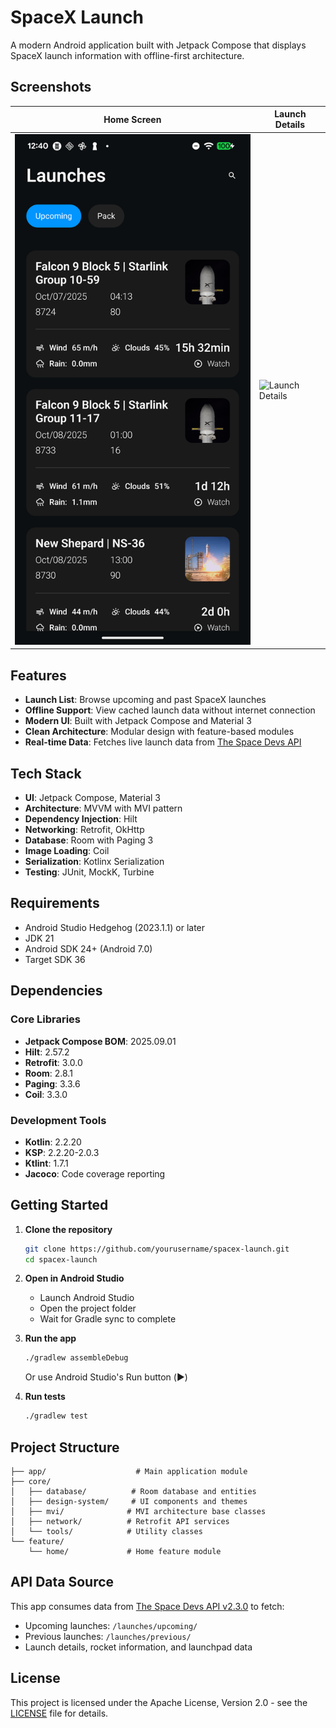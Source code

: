 # SpaceX Launch

A modern Android application built with Jetpack Compose that displays SpaceX launch information with offline-first architecture.

## Screenshots

| Home Screen | Launch Details |
|-------------|----------------|
| ![Home Screen](screenshots/home.png) | ![Launch Details](screenshots/launch_details.png) |

## Features

- **Launch List**: Browse upcoming and past SpaceX launches
- **Offline Support**: View cached launch data without internet connection
- **Modern UI**: Built with Jetpack Compose and Material 3
- **Clean Architecture**: Modular design with feature-based modules
- **Real-time Data**: Fetches live launch data from [The Space Devs API](https://ll.thespacedevs.com/2.3.0/)

## Tech Stack

- **UI**: Jetpack Compose, Material 3
- **Architecture**: MVVM with MVI pattern
- **Dependency Injection**: Hilt
- **Networking**: Retrofit, OkHttp
- **Database**: Room with Paging 3
- **Image Loading**: Coil
- **Serialization**: Kotlinx Serialization
- **Testing**: JUnit, MockK, Turbine

## Requirements

- Android Studio Hedgehog (2023.1.1) or later
- JDK 21
- Android SDK 24+ (Android 7.0)
- Target SDK 36

## Dependencies

### Core Libraries
- **Jetpack Compose BOM**: 2025.09.01
- **Hilt**: 2.57.2
- **Retrofit**: 3.0.0
- **Room**: 2.8.1
- **Paging**: 3.3.6
- **Coil**: 3.3.0

### Development Tools
- **Kotlin**: 2.2.20
- **KSP**: 2.2.20-2.0.3
- **Ktlint**: 1.7.1
- **Jacoco**: Code coverage reporting

## Getting Started

1. **Clone the repository**
   ```bash
   git clone https://github.com/yourusername/spacex-launch.git
   cd spacex-launch
   ```

2. **Open in Android Studio**
   - Launch Android Studio
   - Open the project folder
   - Wait for Gradle sync to complete

3. **Run the app**
   ```bash
   ./gradlew assembleDebug
   ```
   Or use Android Studio's Run button (▶️)

4. **Run tests**
   ```bash
   ./gradlew test
   ```

## Project Structure

```
├── app/                    # Main application module
├── core/
│   ├── database/          # Room database and entities
│   ├── design-system/     # UI components and themes
│   ├── mvi/              # MVI architecture base classes
│   ├── network/          # Retrofit API services
│   └── tools/            # Utility classes
└── feature/
    └── home/             # Home feature module
```

## API Data Source

This app consumes data from [The Space Devs API v2.3.0](https://ll.thespacedevs.com/2.3.0/) to fetch:
- Upcoming launches: `/launches/upcoming/`
- Previous launches: `/launches/previous/`
- Launch details, rocket information, and launchpad data

## License

This project is licensed under the Apache License, Version 2.0 - see the [LICENSE](LICENSE) file for details.
